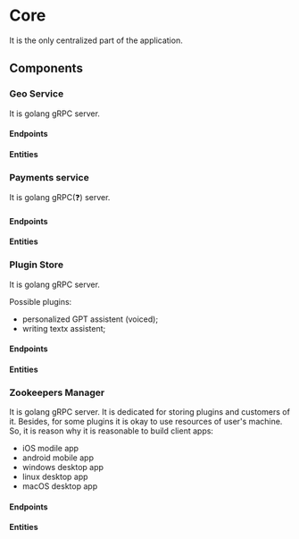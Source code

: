 # Core

It is the only centralized part of the application.

## Components

### Geo Service

It is golang gRPC server.

#### Endpoints

#### Entities

### Payments service

It is golang gRPC(❓) server.

#### Endpoints

#### Entities

### Plugin Store

It is golang gRPC server.

Possible plugins:
- personalized GPT assistent (voiced);
- writing textx assistent;

#### Endpoints

#### Entities

### Zookeepers Manager

It is golang gRPC server. It is dedicated for storing plugins and customers of it.
Besides, for some plugins it is okay to use resources of user's machine. So, it is reason why it is reasonable to build client apps:
- iOS modile app
- android mobile app
- windows desktop app
- linux desktop app
- macOS desktop app

#### Endpoints

#### Entities
